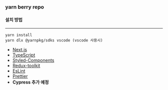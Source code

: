 ### yarn berry repo

#### 설치 방법

---

```JS
yarn install
yarn dlx @yarnpkg/sdks vscode (vscode 사용시)
```

- [Next.js](https://nextjs.org)
- [TypeScript](https://www.typescriptlang.org)
- [Styled-Components](https://styled-components.com/)
- [Redux-toolkit](https://redux-toolkit.js.org/)
- [EsLint](https://eslint.org/)
- [Prettier](https://prettier.io/)
- **Cypress 추가 예정**
